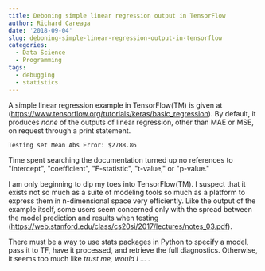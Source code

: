 ```yaml
---
title: Deboning simple linear regression output in TensorFlow
author: Richard Careaga
date: '2018-09-04'
slug: deboning-simple-linear-regression-output-in-tensorflow
categories:
  - Data Science
  - Programming
tags:
  - debugging
  - statistics
---
```

A simple linear regression example in TensorFlow(TM) is given at (https://www.tensorflow.org/tutorials/keras/basic_regression). By default, it produces *none* of the outputs of linear regression, other than MAE or MSE, on request through a print statement.

    Testing set Mean Abs Error: $2788.86

Time spent searching the documentation turned up no references to "intercept", "coefficient", "F-statistic", "t-value," or "p-value."

I am only beginning to dip my toes into TensorFlow(TM). I suspect that it exists not so much as a suite of modeling tools so much as a platform to express them in n-dimensional space very efficiently. Like the output of the example itself, some users seem concerned only with the spread between the model prediction and results when testing (https://web.stanford.edu/class/cs20si/2017/lectures/notes_03.pdf).

There must be a way to use stats packages in Python to specify a model, pass it to TF, have it processed, and retrieve the full diagnostics. Otherwise, it seems too much like *trust me, would I ... .*
